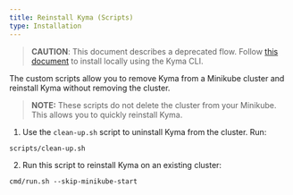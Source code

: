 ```yaml
---
title: Reinstall Kyma (Scripts)
type: Installation
---
```


>**CAUTION**: This document describes a deprecated flow. Follow [this document](/root/kyma/#installation-install-kyma-locally) to install locally using the Kyma CLI.

The custom scripts allow you to remove Kyma from a Minikube cluster and reinstall Kyma without removing the cluster.

> **NOTE:** These scripts do not delete the cluster from your Minikube. This allows you to quickly reinstall Kyma.

1. Use the `clean-up.sh` script to uninstall Kyma from the cluster. Run:
  ```
  scripts/clean-up.sh
  ```

2. Run this script to reinstall Kyma on an existing cluster:
  ```
  cmd/run.sh --skip-minikube-start
  ```
